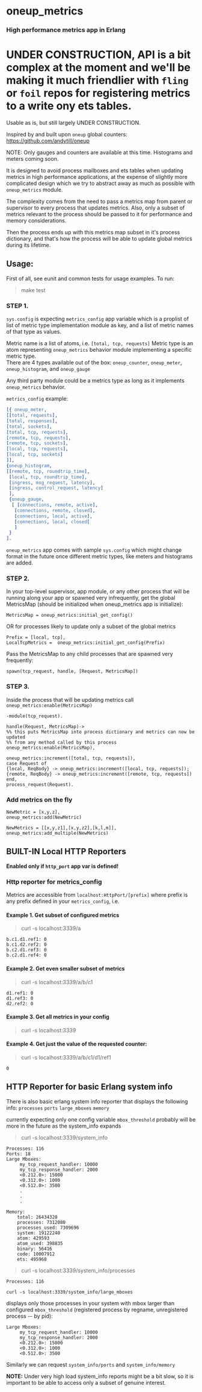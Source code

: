 # oneup_metrics

### High performance metrics app in Erlang 

# UNDER CONSTRUCTION, API is a bit complex at the moment and we'll be making it much friendlier with `fling` or `foil` repos for registering metrics to a write ony ets tables. 

Usable as is, but still largely UNDER CONSTRUCTION.  

Inspired by and built upon `oneup` global counters:
https://github.com/andytill/oneup

NOTE: Only gauges and counters are available at this time.  Histograms and meters coming soon. 

It is designed to avoid process mailboxes and ets tables when updating metrics in high performance applications, 
at the expense of slightly more complicated design which we try to abstract away as much as possible with `oneup_metrics` module.

The complexity comes from the need to pass a metrics map from parent or supervisor to every process that updates metrics.
Also, only a subset of metrics relevant to the process should be passed to it for performance and memory considerations.  

Then the process ends up with this metrics map subset in it's process dictionary, and that's how the process will be able to update global metrics during its lifetime.
 
## Usage:

First of all, see eunit and common tests for usage examples.  To run:

>make test

### STEP 1. 
`sys.config` is expecting `metrics_config` app variable which is a proplist of list of metric type implementation module as key, and a list of metric names of that type as values.

Metric name is a list of atoms, i.e. `[total, tcp, requests]`
Metric type is an atom representing `oneup_metrics` behavior module implementing a specific metric type.  
There are 4 types available out of the box: `oneup_counter`, `oneup_meter`, `oneup_histogram`, and `oneup_gauge`

Any third party module could be a metrics type as long as it implements `oneup_metrics` behavior.

`metrics_config` example:

```erlang
[{ oneup_meter,
[[total, requests],
[total, responses],
[total, sockets],
[total, tcp, requests],
[remote, tcp, requests],
[remote, tcp, sockets],
[local, tcp, requests],
[local, tcp, sockets]
]],
{oneup_histogram, 
[[remote, tcp, roundtrip_time],
 [local, tcp, roundtrip_time],
 [ingress, msg_request, latency],
 [ingress, control_request, latency]
 ],
 {oneup_gauge,
  [ [connections, remote, active],
   [connections, remote, closed],
   [connections, local, active],
   [connections, local, closed[
   ]
 }
].
```

`oneup_metrics` app comes with sample `sys.config` which might change format in the future once different metric types, like meters and histograms are added.

### STEP 2. 
In your top-level supervisor, app module, or any other process that will be running along your app or spawned very infrequently, get the global MetricsMap (should be initialized when oneup_metrics app is initialize):

```MetricsMap = oneup_metrics:initial_get_config()```

OR for processes likely to update only a subset of the global metrics

```
Prefix = [local, tcp],
LocalTcpMetrics =  oneup_metrics:initial_get_config(Prefix)
```

Pass the MetricsMap to any child processes that are spawned very frequently:

```
spawn(tcp_request, handle, [Request, MetricsMap])
```

### STEP 3. 
Inside the process that will be updating metrics call  `oneup_metrics:enable(MetricsMap)`
```
-module(tcp_request).

handle(Request, MetricsMap)->
%% this puts MetricsMap into process dictionary and metrics can now be updated 
%% from any method called by this process
oneup_metrics:enable(MetricsMap),  

oneup_metrics:increment([total, tcp, requests]),
case Request of 
{local, ReqBody} -> oneup_metrics:increment([local, tcp, requests]);
{remote, ReqBody} -> oneup_metrics:increment([remote, tcp, requests])
end,
process_request(Request).
```

### Add metrics on the fly
 
```
NewMetric = [x,y,z],
oneup_metrics:add(NewMetric)
```


```
NewMetrics = [[x,y,z1],[x,y,z2],[k,l,m]],
oneup_metrics:add_multiple(NewMetrics)
```

## BUILT-IN Local HTTP Reporters

**Enabled only if `http_port` app var is defined!** 

### Http reporter for metrics_config
  
Metrics are accessible from `localhost:HttpPort/[prefix]` where prefix is any prefix defined in your `metrics_config`, i.e.

#### Example 1. Get subset of configured metrics

>curl -s localhost:3339/a

```
b.c1.d1.ref1: 0
b.c1.d2.ref2: 0
b.c2.d1.ref3: 0
b.c2.d1.ref4: 0
```

#### Example 2. Get even smaller subset of metrics
 
>curl -s localhost:3339/a/b/c1

```
d1.ref1: 0
d1.ref3: 0
d2.ref2: 0
```

#### Example 3. Get all metrics in your config
>curl -s localhost:3339  

#### Example 4. Get just the value of the requested counter:

>curl -s localhost:3339/a/b/c1/d1/ref1

```
0
```

## HTTP Reporter for basic Erlang system info
There is also basic erlang system info reporter that displays the following info:
`processes`
`ports`
`large_mboxes`
`memory` 

currently expecting only one config variable `mbox_threshold` 
probably will be more in the future as the system_info expands
 
>curl -s localhost:3339/system_info

```
Processes: 116
Ports: 18
Large Mboxes:
     my_tcp_request_handler: 10000
     my_tcp_response_handler: 2000
     <0.212.0>: 15000
     <0.312.0>: 1000
     <0.512.0>: 3500
     .
     .
     .

Memory:
    total: 26434320
    processes: 7312080
    processes_used: 7309696
    system: 19122240
    atom: 429593
    atom_used: 398835
    binary: 56416
    code: 10007912
    ets: 495968
```

>curl -s localhost:3339/system_info/processes

```
Processes: 116
```

`curl -s localhost:3339/system_info/large_mboxes`

displays only those processes in your system with mbox larger than configured `mbox_threshold`
(registered process by regname, unregistered process -- by pid):

```
Large Mboxes:
     my_tcp_request_handler: 10000
     my_tcp_response_handler: 2000
     <0.212.0>: 15000
     <0.312.0>: 1000
     <0.512.0>: 3500
```

Similarly we can request `system_info/ports` and `system_info/memory`


**NOTE:** Under very high load system_info reports might be a bit slow, so it is important to be able to access only a subset of genuine interest.


